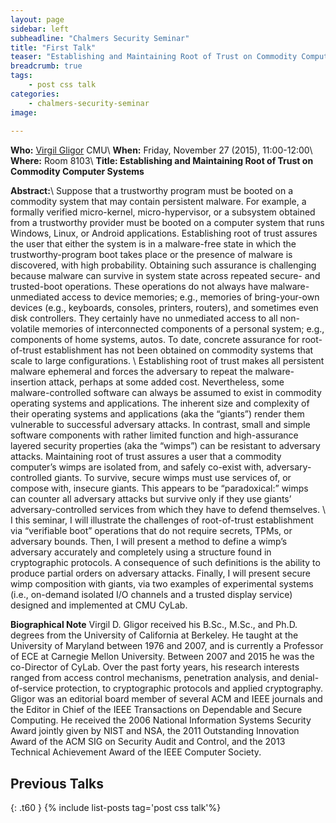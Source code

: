 ```yaml
---
layout: page
sidebar: left
subheadline: "Chalmers Security Seminar"
title: "First Talk"
teaser: "Establishing and Maintaining Root of Trust on Commodity Computer Systems by Virgil Gligor"
breadcrumb: true
tags:
    - post css talk
categories:
    - chalmers-security-seminar
image:
    
---
```

**Who:** [Virgil Gligor](http://users.ece.cmu.edu/~virgil/) CMU\\
**When:**  Friday, November 27 (2015), 11:00-12:00\\
**Where:** Room 8103\\
**Title: Establishing and Maintaining Root of Trust on Commodity Computer Systems**


**Abstract:**\\
Suppose that a trustworthy program must be booted on a commodity system that may contain persistent malware. For example, a formally verified micro-kernel, micro-hypervisor, or a subsystem obtained from a trustworthy provider must be booted on a computer system that runs Windows, Linux, or Android applications. Establishing root of trust assures the user that either the system is in a malware-free state in which the trustworthy-program boot takes place or the presence of malware is discovered, with high probability. Obtaining such assurance is challenging because malware can survive in system state across repeated secure- and trusted-boot operations. These operations do not always have malware-unmediated access to device memories; e.g., memories of bring-your-own devices (e.g., keyboards, consoles, printers, routers), and sometimes even disk controllers. They certainly have no unmediated access to all non-volatile memories of interconnected components of a personal system; e.g., components of home systems, autos.  To date, concrete assurance for root-of-trust establishment has not been obtained on commodity systems that scale to large configurations.
\\
Establishing root of trust makes all persistent malware ephemeral and forces the adversary to repeat the malware-insertion attack, perhaps at some added cost. Nevertheless, some malware-controlled software can always be assumed to exist in commodity operating systems and applications. The inherent size and complexity of their operating systems and applications (aka the “giants”) render them vulnerable to successful adversary attacks. In contrast, small and simple software components with rather limited function and high-assurance layered security properties (aka the “wimps”) can be resistant to adversary attacks.
Maintaining root of trust assures a user that a commodity computer’s wimps are isolated from, and safely co-exist with, adversary-controlled giants. To survive, secure wimps must use services of, or compose with, insecure giants. This appears to be “paradoxical:” wimps can counter all adversary attacks but survive only if they use giants’ adversary-controlled services from which they have to defend themselves.
\\
I this seminar, I will illustrate the challenges of root-of-trust establishment via “verifiable boot” operations that do not require secrets, TPMs, or adversary bounds. Then, I will present a method to define a wimp’s adversary accurately and completely using a structure found in cryptographic protocols. A consequence of such definitions is the ability to produce partial orders on adversary attacks. Finally, I will present secure wimp composition with giants, via two examples of experimental systems (i.e., on-demand isolated I/O channels and a trusted display service) designed and implemented at CMU CyLab.

**Biographical Note**
Virgil D. Gligor received his B.Sc., M.Sc., and Ph.D. degrees from the University of California at Berkeley. He taught at the University of Maryland between 1976 and 2007, and is currently a Professor of ECE at Carnegie Mellon University. Between 2007 and 2015 he was the co-Director of CyLab. Over the past forty years, his research interests ranged from access control mechanisms, penetration analysis, and denial-of-service protection, to cryptographic protocols and applied cryptography. Gligor was an editorial board member of several ACM and IEEE journals and the Editor in Chief of the IEEE Transactions on Dependable and Secure Computing. He received the 2006 National Information Systems Security Award jointly given by NIST and NSA, the 2011 Outstanding Innovation Award of the ACM SIG on Security Audit and Control, and the 2013 Technical Achievement Award of the IEEE Computer Society.


## Previous Talks
{: .t60 }
{% include list-posts tag='post css talk'%}
